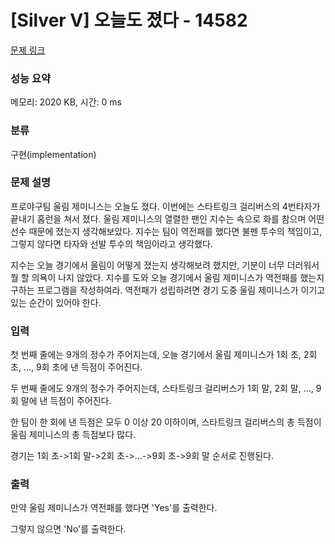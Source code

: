# [Silver V] 오늘도 졌다 - 14582 

[문제 링크](https://www.acmicpc.net/problem/14582) 

### 성능 요약

메모리: 2020 KB, 시간: 0 ms

### 분류

구현(implementation)

### 문제 설명

<p>프로야구팀 울림 제미니스는 오늘도 졌다. 이번에는 스타트링크 걸리버스의 4번타자가 끝내기 홈런을 쳐서 졌다. 울림 제미니스의 열렬한 팬인 지수는 속으로 화를 참으며 어떤 선수 때문에 졌는지 생각해보았다. 지수는 팀이 역전패를 했다면 불펜 투수의 책임이고, 그렇지 않다면 타자와 선발 투수의 책임이라고 생각했다.</p>

<p>지수는 오늘 경기에서 울림이 어떻게 졌는지 생각해보려 했지만, 기분이 너무 더러워서 뭘 할 의욕이 나지 않았다. 지수를 도와 오늘 경기에서 울림 제미니스가 역전패를 했는지 구하는 프로그램을 작성하여라. 역전패가 성립하려면 경기 도중 울림 제미니스가 이기고 있는 순간이 있어야 한다.</p>

### 입력 

 <p>첫 번째 줄에는 9개의 정수가 주어지는데, 오늘 경기에서 울림 제미니스가 1회 초, 2회 초, ..., 9회 초에 낸 득점이 주어진다.</p>

<p>두 번째 줄에도 9개의 정수가 주어지는데, 스타트링크 걸리버스가 1회 말, 2회 말, ..., 9회 말에 낸 득점이 주어진다.</p>

<p>한 팀이 한 회에 낸 득점은 모두 0 이상 20 이하이며, 스타트링크 걸리버스의 총 득점이 울림 제미니스의 총 득점보다 많다.</p>

<p>경기는 1회 초->1회 말->2회 초->...->9회 초->9회 말 순서로 진행된다.</p>

### 출력 

 <p>만약 울림 제미니스가 역전패를 했다면 'Yes'를 출력한다.</p>

<p>그렇지 않으면 'No'를 출력한다.</p>

